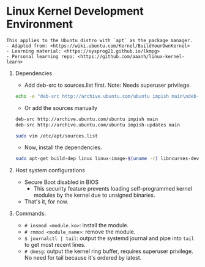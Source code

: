 # Linux Kernel Development Environment

```{note}
This applies to the Ubuntu distro with `apt` as the package manager.
- Adapted from: <https://wiki.ubuntu.com/Kernel/BuildYourOwnKernel>
- Learning material: <https://sysprog21.github.io/lkmpg>
- Personal learning repo: <https://github.com/aaanh/linux-kernel-learn>
```

1.  Dependencies

    -   Add deb-src to sources.list first. Note: Needs superuser privilege.

    ```zsh
    echo -e "deb-src http://archive.ubuntu.com/ubuntu impish main\ndeb-src http://archive.ubuntu.com/ubuntu impish-updates main" | sudo tee -a /etc/apt/sources.list > /dev/null
    ```

    -   Or add the sources manually

    ```zsh
    deb-src http://archive.ubuntu.com/ubuntu impish main
    deb-src http://archive.ubuntu.com/ubuntu impish-updates main
    ```

    ```zsh
    sudo vim /etc/apt/sources.list
    ```

    -   Now, install the dependencies.

    ```zsh
    sudo apt-get build-dep linux linux-image-$(uname -r) libncurses-dev gawk flex bison openssl libssl-dev dkms libelf-dev libudev-dev libpci-dev libiberty-dev autoconf
    ```

2.  Host system configurations

    -   Secure Boot disabled in BIOS
        -   This security feature prevents loading self-programmed kernel modules by the kernel due to unsigned binaries.
    -   That's it, for now.

3.  Commands:
    -   `# insmod <module.ko>`: install the module.
    -   `# rmmod <module_name>`: remove the module.
    -   `$ journalctl | tail`: output the systemd journal and pipe into `tail` to get most recent lines.
    -   `# dmesg`: output the kernel ring buffer, requires superuser privilege. No need for tail because it's ordered by latest.

